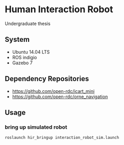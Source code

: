 # Human Interaction Robot
Undergraduate thesis

## System
* Ubuntu 14.04 LTS
* ROS indigio
* Gazebo 7

## Dependency Repositories
* https://github.com/open-rdc/icart_mini
* https://github.com/open-rdc/orne_navigation

## Usage
### bring up simulated robot
```
roslaunch hir_bringup interaction_robot_sim.launch
```
